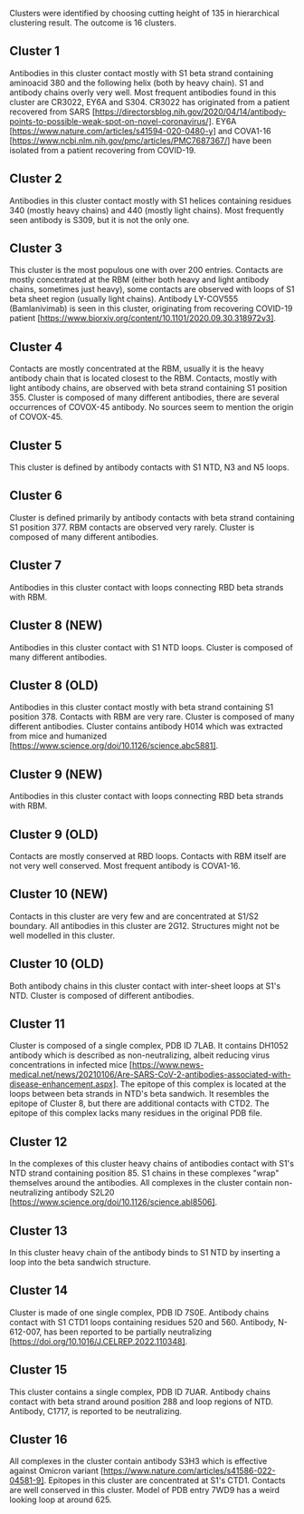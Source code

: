 Clusters were identified by choosing cutting height of 135 in hierarchical clustering result.
The outcome is 16 clusters.

Cluster 1
---------

Antibodies in this cluster contact mostly with S1 beta strand containing aminoacid 380 and the following helix (both by heavy chain).
S1 and antibody chains overly very well.
Most frequent antibodies found in this cluster are CR3022, EY6A and S304.
CR3022 has originated from a patient recovered from SARS [https://directorsblog.nih.gov/2020/04/14/antibody-points-to-possible-weak-spot-on-novel-coronavirus/].
EY6A [https://www.nature.com/articles/s41594-020-0480-y] and COVA1-16 [https://www.ncbi.nlm.nih.gov/pmc/articles/PMC7687367/] have been isolated from a patient recovering from COVID-19.

Cluster 2
---------

Antibodies in this cluster contact mostly with S1 helices containing residues 340 (mostly heavy chains) and 440 (mostly light chains).
Most frequently seen antibody is S309, but it is not the only one.

Cluster 3
---------

This cluster is the most populous one with over 200 entries.
Contacts are mostly concentrated at the RBM (either both heavy and light antibody chains, sometimes just heavy), some contacts are observed with loops of S1 beta sheet region (usually light chains).
Antibody LY-COV555 (Bamlanivimab) is seen in this cluster, originating from recovering COVID-19 patient [https://www.biorxiv.org/content/10.1101/2020.09.30.318972v3].

Cluster 4
---------

Contacts are mostly concentrated at the RBM, usually it is the heavy antibody chain that is located closest to the RBM.
Contacts, mostly with light antibody chains, are observed with beta strand containing S1 position 355.
Cluster is composed of many different antibodies, there are several occurrences of COVOX-45 antibody.
No sources seem to mention the origin of COVOX-45.

Cluster 5
---------

This cluster is defined by antibody contacts with S1 NTD, N3 and N5 loops.

Cluster 6
---------

Cluster is defined primarily by antibody contacts with beta strand containing S1 position 377.
RBM contacts are observed very rarely.
Cluster is composed of many different antibodies.

Cluster 7
---------

Antibodies in this cluster contact with loops connecting RBD beta strands with RBM.

Cluster 8 (NEW)
---------

Antibodies in this cluster contact with S1 NTD loops.
Cluster is composed of many different antibodies.

Cluster 8 (OLD)
---------

Antibodies in this cluster contact mostly with beta strand containing S1 position 378.
Contacts with RBM are very rare.
Cluster is composed of many different antibodies.
Cluster contains antibody H014 which was extracted from mice and humanized [https://www.science.org/doi/10.1126/science.abc5881].

Cluster 9 (NEW)
---------

Antibodies in this cluster contact with loops connecting RBD beta strands with RBM.

Cluster 9 (OLD)
---------

Contacts are mostly conserved at RBD loops.
Contacts with RBM itself are not very well conserved.
Most frequent antibody is COVA1-16.

Cluster 10 (NEW)
----------

Contacts in this cluster are very few and are concentrated at S1/S2 boundary.
All antibodies in this cluster are 2G12.
Structures might not be well modelled in this cluster.

Cluster 10 (OLD)
----------

Both antibody chains in this cluster contact with inter-sheet loops at S1's NTD.
Cluster is composed of different antibodies.

Cluster 11
----------

Cluster is composed of a single complex, PDB ID 7LAB.
It contains DH1052 antibody which is described as non-neutralizing, albeit reducing virus concentrations in infected mice [https://www.news-medical.net/news/20210106/Are-SARS-CoV-2-antibodies-associated-with-disease-enhancement.aspx].
The epitope of this complex is located at the loops between beta strands in NTD's beta sandwich.
It resembles the epitope of Cluster 8, but there are additional contacts with CTD2.
The epitope of this complex lacks many residues in the original PDB file.

Cluster 12
----------

In the complexes of this cluster heavy chains of antibodies contact with S1's NTD strand containing position 85.
S1 chains in these complexes "wrap" themselves around the antibodies.
All complexes in the cluster contain non-neutralizing antibody S2L20 [https://www.science.org/doi/10.1126/science.abl8506].

Cluster 13
----------

In this cluster heavy chain of the antibody binds to S1 NTD by inserting a loop into the beta sandwich structure.

Cluster 14
----------

Cluster is made of one single complex, PDB ID 7S0E.
Antibody chains contact with S1 CTD1 loops containing residues 520 and 560.
Antibody, N-612-007, has been reported to be partially neutralizing [https://doi.org/10.1016/J.CELREP.2022.110348].

Cluster 15
----------

This cluster contains a single complex, PDB ID 7UAR.
Antibody chains contact with beta strand around position 288 and loop regions of NTD.
Antibody, C1717, is reported to be neutralizing.

Cluster 16
----------

All complexes in the cluster contain antibody S3H3 which is effective against Omicron variant [https://www.nature.com/articles/s41586-022-04581-9].
Epitopes in this cluster are concentrated at S1's CTD1.
Contacts are well conserved in this cluster.
Model of PDB entry 7WD9 has a weird looking loop at around 625.
